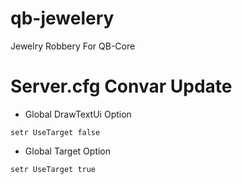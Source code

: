 # qb-jewelery
Jewelry Robbery For QB-Core

# Server.cfg Convar Update
- Global DrawTextUi Option
```
setr UseTarget false
``` 

- Global Target Option
```
setr UseTarget true
```
